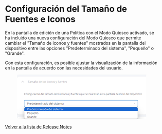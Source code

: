 # Configuración del Tamaño de Fuentes e Iconos

En la pantalla de edición de una Política con el Modo Quiosco activado, se ha incluido una nueva configuración del Modo Quiosco que permite cambiar el "Tamaño de iconos y fuentes" mostrados en la pantalla del dispositivo entre las opciones "Predeterminado del sistema", "Pequeño" o "Grande".&#x20;

Con esta configuración, es posible ajustar la visualización de la información en la pantalla de acuerdo con las necesidades del usuario.

<figure><img src="../../../.gitbook/assets/image (59).png" alt="" width="503"><figcaption></figcaption></figure>

[Volver a la lista de Release Notes](./)&#x20;
